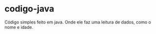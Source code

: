 # codigo-java
Código simples feito em java. Onde ele faz uma leitura de dados, como o nome e idade.
